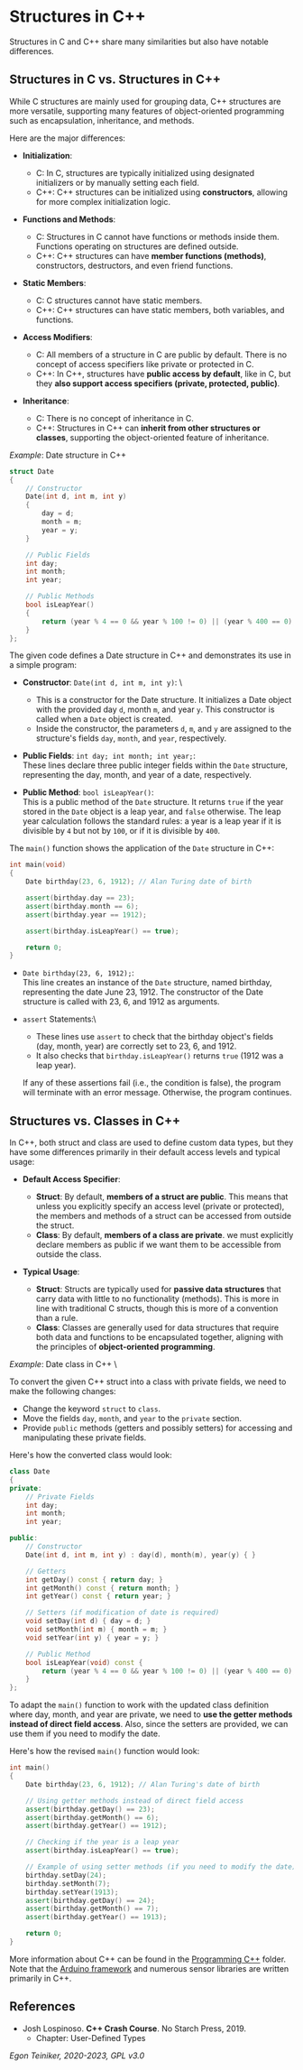 # Structures in C++

Structures in C and C++ share many similarities but also have notable differences.

## Structures in C vs. Structures in C++

While C structures are mainly used for grouping data, C++ structures are more versatile, 
supporting many features of object-oriented programming such as encapsulation, inheritance, 
and methods. 

Here are the major differences:

* **Initialization**:
    * C: In C, structures are typically initialized using designated initializers or by 
        manually setting each field.
    * C++: C++ structures can be initialized using **constructors**, allowing for more 
        complex initialization logic.

* **Functions and Methods**:
    * C: Structures in C cannot have functions or methods inside them. Functions operating 
        on structures are defined outside.
    * C++: C++ structures can have **member functions (methods)**, constructors, destructors, 
        and even friend functions.

* **Static Members**:
    * C: C structures cannot have static members.
    * C++: C++ structures can have static members, both variables, and functions.

* **Access Modifiers**:
    * C: All members of a structure in C are public by default. There is no concept of access 
        specifiers like private or protected in C.
    * C++: In C++, structures have **public access by default**, like in C, but they 
        **also support access specifiers (private, protected, public)**.

* **Inheritance**:
    * C: There is no concept of inheritance in C.
    * C++: Structures in C++ can **inherit from other structures or classes**, supporting the 
        object-oriented feature of inheritance.

_Example_: Date structure in C++
```C++
struct Date 
{
    // Constructor
    Date(int d, int m, int y)   
    {
        day = d;
        month = m;
        year = y;
    }

    // Public Fields
    int day;
    int month;
    int year;

    // Public Methods
    bool isLeapYear()
    {
        return (year % 4 == 0 && year % 100 != 0) || (year % 400 == 0);
    }
};
```
The given code defines a Date structure in C++ and demonstrates its use in a simple program:

* **Constructor**: `Date(int d, int m, int y)`: \
    * This is a constructor for the Date structure. 
        It initializes a Date object with the provided day `d`, month `m`, and year `y`. 
        This constructor is called when a `Date` object is created.
    * Inside the constructor, the parameters `d`, `m`, and `y` are assigned to the structure's 
        fields `day`, `month`, and `year`, respectively.

* **Public Fields**: `int day; int month; int year;`: \
    These lines declare three public integer fields within the `Date` structure, representing 
    the day, month, and year of a date, respectively.

* **Public Method**: `bool isLeapYear()`: \
    This is a public method of the `Date` structure. It returns `true` if the year stored in 
    the `Date` object is a leap year, and `false` otherwise. The leap year calculation follows 
    the standard rules: a year is a leap year if it is divisible by `4` but not by `100`, or 
    if it is divisible by `400`.

The `main()` function shows the application of the `Date` structure in C++:

```C++
int main(void)
{
    Date birthday(23, 6, 1912); // Alan Turing date of birth

    assert(birthday.day == 23);
    assert(birthday.month == 6);
    assert(birthday.year == 1912);

    assert(birthday.isLeapYear() == true);

    return 0;
}
```

* `Date birthday(23, 6, 1912);`: \
    This line creates an instance of the `Date` structure, named birthday, 
    representing the date June 23, 1912. The constructor of the Date structure 
    is called with 23, 6, and 1912 as arguments.

* `assert` Statements:\ 
    * These lines use `assert` to check that the birthday object's fields (day, month, year) 
    are correctly set to 23, 6, and 1912. 
    * It also checks that `birthday.isLeapYear()` returns `true` (1912 was a leap year). 

    If any of these assertions fail (i.e., the condition is false), the program will 
    terminate with an error message. Otherwise, the program continues.


## Structures vs. Classes in C++

In C++, both struct and class are used to define custom data types, but they have some 
differences primarily in their default access levels and typical usage:

* **Default Access Specifier**:
    * **Struct**: By default, **members of a struct are public**. This means that unless you 
        explicitly specify an access level (private or protected), the members and 
        methods of a struct can be accessed from outside the struct.
    * **Class**: By default, **members of a class are private**. we must explicitly declare 
        members as public if we want them to be accessible from outside the class.

* **Typical Usage**:
    * **Struct**: Structs are typically used for **passive data structures** that carry data 
        with little to no functionality (methods). This is more in line with traditional 
        C structs, though this is more of a convention than a rule.
    * **Class**: Classes are generally used for data structures that require both data and 
        functions to be encapsulated together, aligning with the principles of 
        **object-oriented programming**.


_Example_: Date class in C++ \

To convert the given C++ struct into a class with private fields, we need to make the 
following changes:
* Change the keyword `struct` to `class`.
* Move the fields `day`, `month`, and `year` to the `private` section.
* Provide `public` methods (getters and possibly setters) for accessing and manipulating 
these private fields.

Here's how the converted class would look:
```C++
class Date 
{
private:
    // Private Fields
    int day;
    int month;
    int year;

public:
    // Constructor
    Date(int d, int m, int y) : day(d), month(m), year(y) { }

    // Getters
    int getDay() const { return day; }
    int getMonth() const { return month; }
    int getYear() const { return year; }

    // Setters (if modification of date is required)
    void setDay(int d) { day = d; }
    void setMonth(int m) { month = m; }
    void setYear(int y) { year = y; }

    // Public Method
    bool isLeapYear(void) const {
        return (year % 4 == 0 && year % 100 != 0) || (year % 400 == 0);
    }
};
```

To adapt the `main()` function to work with the updated class definition where day, month, 
and year are private, we need to **use the getter methods instead of direct field access**. 
Also, since the setters are provided, we can use them if you need to modify the date. 
 
Here's how the revised `main()` function would look:

```C++
int main() 
{
    Date birthday(23, 6, 1912); // Alan Turing's date of birth

    // Using getter methods instead of direct field access
    assert(birthday.getDay() == 23);
    assert(birthday.getMonth() == 6);
    assert(birthday.getYear() == 1912);

    // Checking if the year is a leap year
    assert(birthday.isLeapYear() == true);

    // Example of using setter methods (if you need to modify the date)
    birthday.setDay(24);
    birthday.setMonth(7);
    birthday.setYear(1913);
    assert(birthday.getDay() == 24);
    assert(birthday.getMonth() == 7);
    assert(birthday.getYear() == 1913);

    return 0;
}
```

More information about C++ can be found in the [Programming C++](../../../programming-c++/) folder.
Note that the [Arduino framework](https://github.com/arduino/ArduinoCore-avr/tree/master) and 
numerous sensor libraries are written primarily in C++.


## References
* Josh Lospinoso. **C++ Crash Course**. No Starch Press, 2019. 
    * Chapter: User-Defined Types

*Egon Teiniker, 2020-2023, GPL v3.0* 
